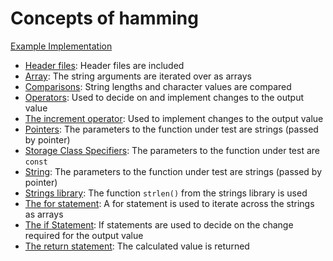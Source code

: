 # Concepts of hamming

[Example Implementation](https://github.com/exercism/c/blob/master/exercises/hamming/src/example.c)

- [Header files](https://www.gnu.org/software/libc/manual/html_mono/libc.html#Header-Files): Header files are included
- [Array](https://github.com/exercism/v3/blob/master/reference/types/array.md): The string arguments are iterated over as arrays
- [Comparisons](https://github.com/exercism/v3/blob/master/reference/concepts/comparisons.md): String lengths and character values are compared
- [Operators](https://github.com/exercism/v3/blob/master/reference/concepts/operators.md): Used to decide on and implement changes to the output value
- [The increment operator](https://www.gnu.org/software/gnu-c-manual/gnu-c-manual.html#Incrementing-and-Decrementing): Used to implement changes to the output value
- [Pointers](https://www.gnu.org/software/gnu-c-manual/gnu-c-manual.html#Pointers): The parameters to the function under test are strings (passed by pointer)
- [Storage Class Specifiers](https://www.gnu.org/software/gnu-c-manual/gnu-c-manual.html#Storage-Class-Specifiers): The parameters to the function under test are `const`
- [String](https://github.com/exercism/v3/blob/master/reference/types/string.md): The parameters to the function under test are strings (passed by pointer)
- [Strings library](https://en.cppreference.com/w/c/string): The function `strlen()` from the strings library is used
- [The for statement](https://www.gnu.org/software/gnu-c-manual/gnu-c-manual.html#The-for-Statement): A for statement is used to iterate across the strings as arrays
- [The if Statement](https://www.gnu.org/software/gnu-c-manual/gnu-c-manual.html#The-if-Statement): If statements are used to decide on the change required for the output value
- [The return statement](https://www.gnu.org/software/gnu-c-manual/gnu-c-manual.html#The-return-Statement): The calculated value is returned
